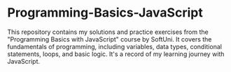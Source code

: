 # Programming-Basics-JavaScript
This repository contains my solutions and practice exercises from the "Programming Basics with JavaScript" course by SoftUni. It covers the fundamentals of programming, including variables, data types, conditional statements, loops, and basic logic. It's a record of my learning journey with JavaScript.
